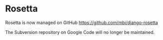 # Rosetta #

Rosetta is now managed on GitHub https://github.com/mbi/django-rosetta

The Subversion repository on Google Code will no longer be maintained.